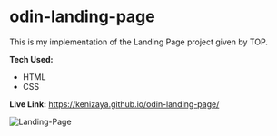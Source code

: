 # odin-landing-page
This is my implementation of the Landing Page project given by TOP.

**Tech Used:**

- HTML
- CSS

**Live Link:** https://kenizaya.github.io/odin-landing-page/

![Landing-Page](https://user-images.githubusercontent.com/104677763/178098824-135d6b01-08e7-4cee-934a-8b4a833f88d9.png)
